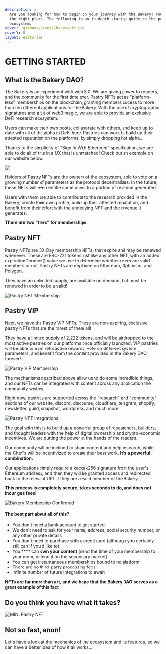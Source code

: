 ```yaml
---
description: >-
  Are you looking for how to begin on your journey with the Bakery? You're in
  the right place. The following is an in-depth startup guide to the pastry
  ecosystem.
cover: .gitbook/assets/bakerynft.png
coverY: 0
layout: editorial
---
```


# GETTING STARTED

## What is the Bakery DAO?  <a href="#bakerydao" id="bakerydao"></a>

The Bakery is an experiment with web 3.0. We are giving power to readers, and the community for the first time ever. Pastry NFTs act as "platform-less" memberships on the blockchain, granting members access to more than ten different applications for the Bakery. With the use of cryptographic signatures and a bit of web3 magic, we are able to provide an exclusive DeFi research ecosystem.

Users can make their own posts, collaborate with others, and keep up to date with all of the alpha in DeFi here. Pastries can work to build up their attested reputation on the platforms, by simply dropping hot alpha...

Thanks to the simplicity of "Sign In With Ethereum" specification, we are able to do all of this in a UX that is unmatched! Check out an example on our website below:

![](<.gitbook/assets/pastryvid\_1nDNNLa4 (1).gif>)

Holders of Pastry NFTs are the owners of the ecosystem, able to vote on a growing number of parameters as the protocol decentralizes. In the future, these NFTs will even entitle some users to a portion of revenue generated.

Users with them are able to contribute to the research provided in the Bakery, create their own profile, build up their attested reputation, and benefit from their effort with the underlying NFT and the revenue it generates.

**There are two "tiers" for memberships**.

## Pastry NFT

Pastry NFTs are 30-Day membership NFTs, that expire and may be renewed whenever. These are ERC-721 tokens just like any other NFT, with an added expirationDuration() value we use to determine whether users are valid members or not. Pastry NFTs are deployed on Ethereum, Optimism, and Polygon.

They have an unlimited supply, are available on demand, but must be renewed in order to be a valid!

![Pastry NFT Membership](.gitbook/assets/pastrynft.png)

## Pastry VIP

Next, we have the Pastry VIP NFTs. These are non-expiring, exclusive pastry NFTs that are the rarest of them all!&#x20;

They have a limited supply of 2,222 tokens, and will be airdropped to the most active pastries on our platforms once officially launched. VIP pastries will be able to earn retroactive rewards, vote on different system parameters, and benefit from the content provided in the Bakery DAO, forever!

![Pastry VIP Membership](<.gitbook/assets/pastryvip (1).png>)

The mechanisms described above allow us to do some incredible things, and our NFTs can be integrated with content across any application the community wishes.&#x20;

Right now, pastries are supported across the "research" and "community" sections of our website, discord, discourse, cloudflare, telegram, shopify, newsletter, guild, snapshot, wordpress, and much more.

![Pastry NFT Integrations](.gitbook/assets/IMG\_8438.PNG)

The goal with this is to build up a powerful group of researchers, builders, and thought leaders with the help of digital ownership and crypto-economic incentives. We are putting the power at the hands of the readers.

Our community will be inclined to share content and help research, while the Chef's will be incentivized to create their best work. **It's a powerful combination.**

Our applications simply require a keccak256 signature from the user's Ethereum address, and then they will be granted access and redirected back to the relevant URL if they are a valid member of the Bakery.

**This process is completely secure, takes seconds to do, and does not incur gas fees**!

![Bakery Membership Confirmed](.gitbook/assets/C8AF2BF9-B72A-48B2-A732-9F1BEDD7B0AA.jpeg)

#### **The best part about all of this?** <a href="#features" id="features"></a>

* You don't need a bank account to get started
* We don't need to ask for your name, address, social security number, or any other private details
* You don't need to purchase with a credit card (although you certainly still can if you'd like to)
* You **** can **own your content** (send the time of your membership to your mom, or lend it on the secondary market)
* You can get instantaneous memberships bound to no platform
* There are no third-party processing fees
* Infinite number of future integrations to await

**NFTs are far more than art, and we hope that the Bakery DAO serves as a great example of this fact**

## Do you think you have what it takes?

![MINI Pastry NFT](<.gitbook/assets/TRIAL PASTRY.gif>)

## Not so fast, anon!

Let's have a look at the mechanics of the ecosystem and its features, so we can have a better idea of how it all works...
